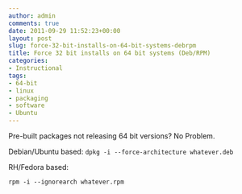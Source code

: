 ```yaml
---
author: admin
comments: true
date: 2011-09-29 11:52:23+00:00
layout: post
slug: force-32-bit-installs-on-64-bit-systems-debrpm
title: Force 32 bit installs on 64 bit systems (Deb/RPM)
categories:
- Instructional
tags:
- 64-bit
- linux
- packaging
- software
- Ubuntu
---
```


Pre-built packages not releasing 64 bit versions? No Problem. 

Debian/Ubuntu based:
`dpkg -i --force-architecture whatever.deb`

RH/Fedora based:

`rpm -i --ignorearch whatever.rpm`

